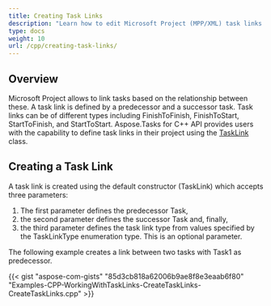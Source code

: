 ```yaml
---
title: Creating Task Links
description: "Learn how to edit Microsoft Project (MPP/XML) task links using Aspose.Tasks for C++."
type: docs
weight: 10
url: /cpp/creating-task-links/
---
```


## **Overview**
Microsoft Project allows to link tasks based on the relationship between these. A task link is defined by a predecessor and a successor task. Task links can be of different types including FinishToFinish, FinishToStart, StartToFinish, and StartToStart. Aspose.Tasks for C++ API provides users with the capability to define task links in their project using the [TaskLink](https://apireference.aspose.com/tasks/cpp/class/aspose.tasks.task_link) class.

## **Creating a Task Link**
A task link is created using the default constructor (TaskLink) which accepts three parameters:

1. The first parameter defines the predecessor Task,
2. the second parameter defines the successor Task and, finally,
3. the third parameter defines the task link type from values specified by the TaskLinkType enumeration type. This is an optional parameter.

The following example creates a link between two tasks with Task1 as predecessor.

{{< gist "aspose-com-gists" "85d3cb818a62006b9ae8f8e3eaab6f80" "Examples-CPP-WorkingWithTaskLinks-CreateTaskLinks-CreateTaskLinks.cpp" >}}
